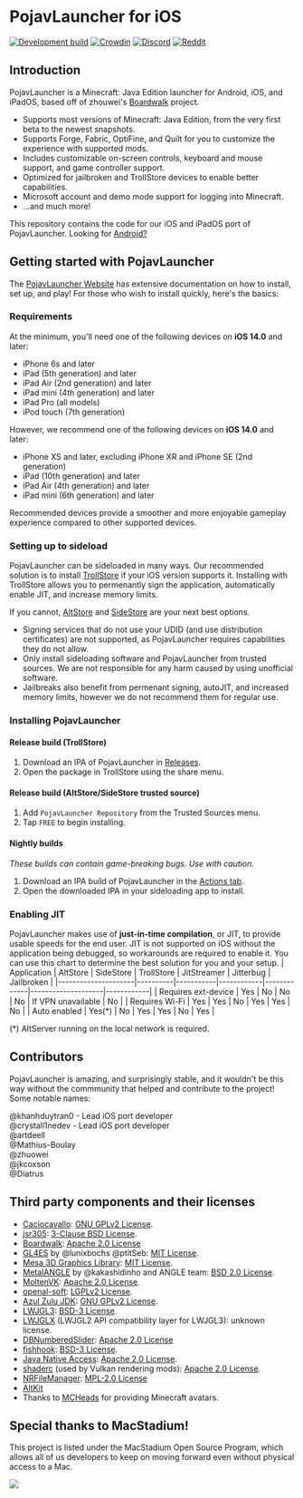 # PojavLauncher for iOS
[![Development build](https://github.com/PojavLauncherTeam/PojavLauncher_iOS/actions/workflows/development.yml/badge.svg?branch=main)](https://github.com/PojavLauncherTeam/PojavLauncher_iOS/actions/workflows/development.yml)
[![Crowdin](https://badges.crowdin.net/pojavlauncher/localized.svg)](https://crowdin.com/project/pojavlauncher)
[![Discord](https://img.shields.io/discord/724163890803638273.svg?label=&logo=discord&logoColor=ffffff&color=7389D8&labelColor=6A7EC2)](https://discord.gg/x5pxnANzbX)
[![Reddit](https://img.shields.io/badge/dynamic/json.svg?label=r/PojavLauncher%20member%20count&query=$.data.subscribers&url=https://www.reddit.com/r/PojavLauncher/about.json)](https://reddit.com/r/PojavLauncher)

## Introduction
PojavLauncher is a Minecraft: Java Edition launcher for Android, iOS, and iPadOS, based off of zhouwei's [Boardwalk](https://github.com/zhouwei/Boardwalk) project.
* Supports most versions of Minecraft: Java Edition, from the very first beta to the newest snapshots.
* Supports Forge, Fabric, OptiFine, and Quilt for you to customize the experience with supported mods.
* Includes customizable on-screen controls, keyboard and mouse support, and game controller support.
* Optimized for jailbroken and TrollStore devices to enable better capabilities.
* Microsoft account and demo mode support for logging into Minecraft.
* ...and much more!

This repository contains the code for our iOS and iPadOS port of PojavLauncher. Looking for [Android?](https://github.com/PojavLauncherTeam/PojavLauncher)

## Getting started with PojavLauncher
The [PojavLauncher Website](https://pojavlauncherteam.github.io/INSTALL.html#ios) has extensive documentation on how to install, set up, and play! For those who wish to install quickly, here's the basics:

### Requirements
At the minimum, you'll need one of the following devices on **iOS 14.0** and later:
- iPhone 6s and later
- iPad (5th generation) and later
- iPad Air (2nd generation) and later
- iPad mini (4th generation) and later
- iPad Pro (all models)
- iPod touch (7th generation)

However, we recommend one of the following devices on **iOS 14.0** and later:
- iPhone XS and later, excluding iPhone XR and iPhone SE (2nd generation)
- iPad (10th generation) and later
- iPad Air (4th generation) and later
- iPad mini (6th generation) and later

Recommended devices provide a smoother and more enjoyable gameplay experience compared to other supported devices.

### Setting up to sideload
PojavLauncher can be sideloaded in many ways. Our recommended solution is to install [TrollStore](https://github.com/opa334/TrollStore) if your iOS version supports it. Installing with TrollStore allows you to permenantly sign the application, automatically enable JIT, and increase memory limits.

If you cannot, [AltStore](https://altstore.io) and [SideStore](https://sidestore.io) are your next best options.
- Signing services that do not use your UDID (and use distribution certificates) are not supported, as PojavLauncher requires capabilities they do not allow.
- Only install sideloading software and PojavLauncher from trusted sources. We are not responsible for any harm caused by using unofficial software.
- Jailbreaks also benefit from permenant signing, autoJIT, and increased memory limits, however we do not recommend them for regular use.

### Installing PojavLauncher
#### Release build (TrollStore)
1. Download an IPA of PojavLauncher in [Releases](https://github.com/PojavLauncherTeam/PojavLauncher_iOS/releases).
2. Open the package in TrollStore using the share menu.

#### Release build (AltStore/SideStore trusted source)
1. Add `PojavLauncher Repository` from the Trusted Sources menu.
2. Tap `FREE` to begin installing.

#### Nightly builds
*These builds can contain game-breaking bugs. Use with caution.*
1. Download an IPA build of PojavLauncher in the [Actions tab](https://github.com/PojavLauncherTeam/PojavLauncher_iOS/actions).
2. Open the downloaded IPA in your sideloading app to install.

### Enabling JIT
PojavLauncher makes use of **just-in-time compilation**, or JIT, to provide usable speeds for the end user. JIT is not supported on iOS without the application being debugged, so workarounds are required to enable it. You can use this chart to determine the best solution for you and your setup.
| Application         | AltStore | SideStore | TrollStore | JitStreamer | Jitterbug          | Jailbroken |
|---------------------|----------|-----------|------------|-------------|--------------------|------------|
| Requires ext-device | Yes      | No        | No         | No          | If VPN unavailable | No         |
| Requires Wi-Fi      | Yes      | Yes       | No         | Yes         | Yes                | No         |
| Auto enabled        | Yes(*)   | No        | Yes        | Yes         | No                 | Yes        |

(*) AltServer running on the local network is required.

## Contributors
PojavLauncher is amazing, and surprisingly stable, and it wouldn't be this way without the commmunity that helped and contribute to the project! Some notable names:

@khanhduytran0 - Lead iOS port developer  
@crystall1nedev - Lead iOS port developer  
@artdeell  
@Mathius-Boulay  
@zhuowei  
@jkcoxson   
@Diatrus 

## Third party components and their licenses
- [Caciocavallo](https://github.com/PojavLauncherTeam/caciocavallo): [GNU GPLv2 License](https://github.com/PojavLauncherTeam/caciocavallo/blob/master/LICENSE).
- [jsr305](https://code.google.com/p/jsr-305): [3-Clause BSD License](http://opensource.org/licenses/BSD-3-Clause).
- [Boardwalk](https://github.com/zhuowei/Boardwalk): [Apache 2.0 License](https://github.com/zhuowei/Boardwalk/blob/master/LICENSE) 
- [GL4ES](https://github.com/ptitSeb/gl4es) by @lunixbochs @ptitSeb: [MIT License](https://github.com/ptitSeb/gl4es/blob/master/LICENSE).
- [Mesa 3D Graphics Library](https://gitlab.freedesktop.org/mesa/mesa): [MIT License](https://docs.mesa3d.org/license.html).
- [MetalANGLE](https://github.com/khanhduytran0/metalangle) by @kakashidinho and ANGLE team: [BSD 2.0 License](https://github.com/kakashidinho/metalangle/blob/master/LICENSE).
- [MoltenVK](https://github.com/KhronosGroup/MoltenVK): [Apache 2.0 License](https://github.com/KhronosGroup/MoltenVK/blob/master/LICENSE).
- [openal-soft](https://github.com/kcat/openal-soft): [LGPLv2 License](https://github.com/kcat/openal-soft/blob/master/COPYING).
- [Azul Zulu JDK](https://www.azul.com/downloads/?package=jdk): [GNU GPLv2 License](https://openjdk.java.net/legal/gplv2+ce.html).
- [LWJGL3](https://github.com/PojavLauncherTeam/lwjgl3): [BSD-3 License](https://github.com/LWJGL/lwjgl3/blob/master/LICENSE.md).
- [LWJGLX](https://github.com/PojavLauncherTeam/lwjglx) (LWJGL2 API compatibility layer for LWJGL3): unknown license.
- [DBNumberedSlider](https://github.com/khanhduytran0/DBNumberedSlider): [Apache 2.0 License](https://github.com/immago/DBNumberedSlider/blob/master/LICENSE)
- [fishhook](https://github.com/khanhduytran0/fishhook): [BSD-3 License](https://github.com/facebook/fishhook/blob/main/LICENSE).
- [Java Native Access](https://github.com/java-native-access/jna): [Apache 2.0 License](https://github.com/java-native-access/jna/blob/master/LICENSE).
- [shaderc](https://github.com/khanhduytran0/shaderc) (used by Vulkan rendering mods): [Apache 2.0 License](https://github.com/google/shaderc/blob/main/LICENSE).
- [NRFileManager](https://github.com/mozilla-mobile/firefox-ios/tree/b2f89ac40835c5988a1a3eb642982544e00f0f90/ThirdParty/NRFileManager): [MPL-2.0 License](https://www.mozilla.org/en-US/MPL/2.0)
- [AltKit](https://github.com/rileytestut/AltKit)
- Thanks to [MCHeads](https://mc-heads.net) for providing Minecraft avatars.

## Special thanks to MacStadium!
This project is listed under the MacStadium Open Source Program, which allows all of us developers to keep on moving forward even without physical access to a Mac.

![](https://user-images.githubusercontent.com/55281754/183129754-c3736bb9-d528-4af7-9351-a12b3be7549e.png)

<!-- sillysock was here -->
